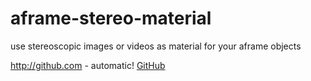 # aframe-stereo-material

use stereoscopic images or videos as material for your aframe objects


http://github.com - automatic!
[GitHub](http://github.com)

